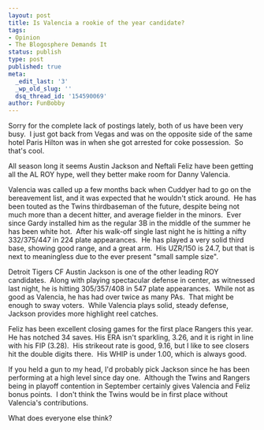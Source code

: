 ```yaml
---
layout: post
title: Is Valencia a rookie of the year candidate?
tags:
- Opinion
- The Blogosphere Demands It
status: publish
type: post
published: true
meta:
  _edit_last: '3'
  _wp_old_slug: ''
  dsq_thread_id: '154590069'
author: FunBobby
---
```

Sorry for the complete lack of postings lately, both of us have been very busy.  I just got back from Vegas and was on the opposite side of the same hotel Paris Hilton was in when she got arrested for coke possession.  So that's cool. 

All season long it seems Austin Jackson and Neftali Feliz have been getting all the AL ROY hype, well they better make room for Danny Valencia.

Valencia was called up a few months back when Cuddyer had to go on the bereavement list, and it was expected that he wouldn't stick around.  He has been touted as the Twins thirdbaseman of the future, despite being not much more than a decent hitter, and average fielder in the minors.  Ever since Gardy installed him as the regular 3B in the middle of the summer he has been white hot.  After his walk-off single last night he is hitting a nifty 332/375/447 in 224 plate appearances.  He has played a very solid third base, showing good range, and a great arm.  His UZR/150 is 24.7, but that is next to meaningless due to the ever present "small sample size".

Detroit Tigers CF Austin Jackson is one of the other leading ROY candidates.  Along with playing spectacular defense in center, as witnessed last night, he is hitting 305/357/408 in 547 plate appearances.  While not as good as Valencia, he has had over twice as many PAs.  That might be enough to sway voters.  While Valencia plays solid, steady defense, Jackson provides more highlight reel catches. 

Feliz has been excellent closing games for the first place Rangers this year. He has notched 34 saves. His ERA isn't sparkling, 3.26, and it is right in line with his FIP (3.28).  His strikeout rate is good, 9.16, but I like to see closers hit the double digits there.  His WHIP is under 1.00, which is always good. 

If you held a gun to my head, I'd probably pick Jackson since he has been performing at a high level since day one.  Although the Twins and Rangers being in playoff contention in September certainly gives Valencia and Feliz bonus points.  I don't think the Twins would be in first place without Valencia's contributions.

What does everyone else think?
